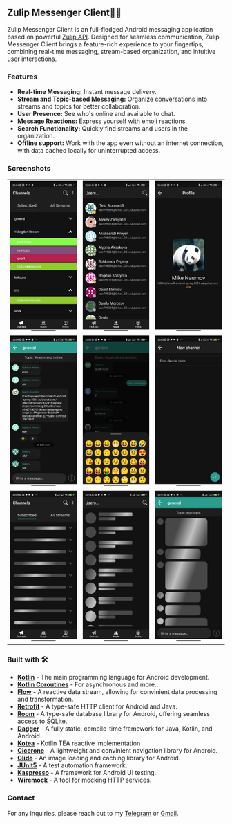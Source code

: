 ## Zulip Messenger Client📱💬
Zulip Messenger Client is an full-fledged Android messaging application based on powerful [Zulip API](https://zulip.com/api/). Designed for seamless communication, Zulip Messenger Client brings a feature-rich experience to your fingertips, combining real-time messaging, stream-based organization, and intuitive user interactions. 

### Features
-   **Real-time Messaging:** Instant message delivery.
-   **Stream and Topic-based Messaging:** Organize conversations into streams and topics for better collaboration.
-   **User Presence:** See who's online and available to chat.
-   **Message Reactions:** Express yourself with emoji reactions.
-   **Search Functionality:** Quickly find streams and users in the organization.
-   **Offline support:** Work with the app even without an internet connection, with data cached locally for uninterrupted access.

### Screenshots

|   |   |   |
|---|---|---|
| <img src="./screenshots/channels.jpg" height="350"> | <img src="./screenshots/people.jpg" height="350"> | <img src="./screenshots/profile.jpg" height="350"> |
| <img src="./screenshots/messages.jpg" height="350"> | <img src="./screenshots/emoji.jpg" height="350"> | <img src="./screenshots/new_channel.jpg" height="350"> |
| <img src="./screenshots/channels_shimmer.jpg" height="350"> | <img src="./screenshots/people_shimmer.jpg" height="350"> | <img src="./screenshots/messages_shimmer.jpg" height="350"> |

### Built with 🛠
-  **[Kotlin](https://kotlinlang.org/)** - The main programming language for Android development.
-  **[Kotlin Coroutines](https://kotlinlang.org/docs/coroutines-overview.html)** - For asynchronous and more..
-  **[Flow](https://kotlinlang.org/api/kotlinx.coroutines/kotlinx-coroutines-core/kotlinx.coroutines.flow/-flow/)** - A reactive data stream, allowing for convinient data processing and transformation.
-   **[Retrofit](https://square.github.io/retrofit/)** - A type-safe HTTP client for Android and Java.
-   **[Room](https://developer.android.com/training/data-storage/room)** - A type-safe database library for Android, offering seamless access to SQLite.
-   **[Dagger](https://developer.android.com/training/dependency-injection/dagger-basics)** - A fully static, compile-time framework for Java, Kotlin, and Android.
-   **[Kotea](https://github.com/tinkoff-mobile-tech/KoTEA)** - Kotlin TEA reactive implementation
-   **[Cicerone](https://github.com/terrakok/Cicerone)** - A lightweight and convinient navigation library for  Android.
-   **[Glide](https://github.com/bumptech/glide)** - An image loading and caching library for Android.
-   **[JUnit5](https://junit.org/junit5/)** - A test automation framework.
-   **[Kaspresso](https://kasperskylab.github.io/Kaspresso/ru/)** - A framework for Android UI testing.
-   **[Wiremock](https://github.com/wiremock/wiremock)** - A tool for mocking HTTP services.

### Contact
For any inquiries, please reach out to my [Telegram](https://t.me/kekouke) or [Gmail](mailto:mikhailkozitskii@gmail.com).
